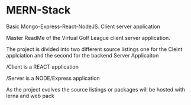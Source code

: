 # MERN-Stack

Basic Mongo-Express-React-NodeJS. Client server application

Master ReadMe of the Virtual Golf League client server application.

The project is divided into two different source listings one for the Cleint applciation
and the second for the backend Server Applicaiton

/Client is a REACT application

/Server is a NODE/Express application

As the project evolves the source listings or packages will be hosted with lerna and web pack
